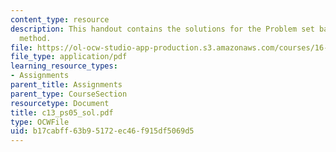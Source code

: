 ```yaml
---
content_type: resource
description: This handout contains the solutions for the Problem set based on iteration
  method.
file: https://ol-ocw-studio-app-production.s3.amazonaws.com/courses/16-01-unified-engineering-i-ii-iii-iv-fall-2005-spring-2006/b17cabff63b95172ec46f915df5069d5_c13_ps05_sol.pdf
file_type: application/pdf
learning_resource_types:
- Assignments
parent_title: Assignments
parent_type: CourseSection
resourcetype: Document
title: c13_ps05_sol.pdf
type: OCWFile
uid: b17cabff-63b9-5172-ec46-f915df5069d5
---
```

